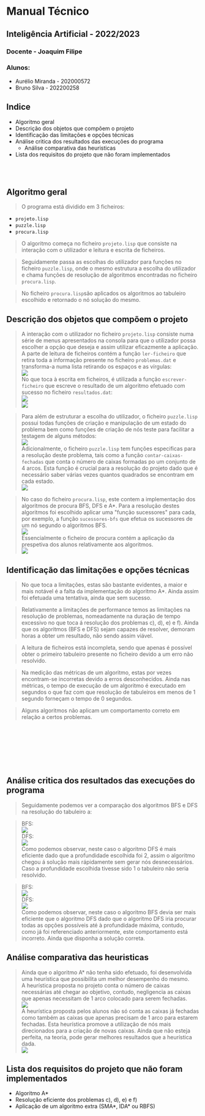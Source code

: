 # Manual Técnico

## Inteligência Artificial - 2022/2023    
### Docente - Joaquim Filipe   
### Alunos:  
- Aurélio Miranda - 202000572   
- Bruno Silva - 202200258   

## Indice  
* Algoritmo geral  
* Descrição dos objetos que compõem o projeto  
* Identificação das limitações e opções técnicas  
* Análise critica dos resultados das execuções do programa  
    * Análise comparativa das heuristicas   
* Lista dos requisitos do projeto que não foram implementados  

<br/><br/>

## Algoritmo geral  
> O programa está dividido em 3 ficheiros:  
- `projeto.lisp`  
- `puzzle.lisp`  
- `procura.lisp`  
> O algoritmo começa no ficheiro `projeto.lisp` que consiste na interação com o utilizador e leitura e escrita de ficheiros.  

> Seguidamente passa as escolhas do utilizador para funções no ficheiro `puzzle.lisp`, onde o mesmo estrutura a escolha do utilizador e chama funções de resolução de algoritmos encontradas no ficheiro `procura.lisp`.  

> No ficheiro `procura.lisp`são aplicados os algoritmos ao tabuleiro escolhido e retornado o nó solução do mesmo.

## Descrição dos objetos que compõem o projeto  

> A interação com o utilizador no ficheiro `projeto.lisp` consiste numa série de menus apresentados na consola para que o utilizador possa escolher a opção que deseja e assim utilizar eficazmente a aplicação. A parte de leitura de ficheiros contém a função `ler-ficheiro` que retira toda a informação presente no ficheiro `problemas.dat` e transforma-a numa lista retirando os espaços e as vírgulas:  
![](../imagens/ler-ficheiro.jpg)  
> No que toca à escrita em ficheiros, é utilizada a função `escrever-ficheiro` que escreve o resultado de um algoritmo efetuado com sucesso no ficheiro `resultados.dat`:  
![](../imagens/escrever-ficheiro.jpg)  
![](../imagens/resultados-ficheiro.jpg)

> Para além de estruturar a escolha do utilizador, o ficheiro `puzzle.lisp` possui todas funções de criação e manipulação de um estado do problema bem como funções de criação de nós teste para facilitar a testagem de alguns métodos:  
![](../imagens/funcao-teste-a.jpg)  
> Adicionalmente, o ficheiro `puzzle.lisp` tem funções especificas para a resolução deste problema, tais como a função `contar-caixas-fechadas` que conta o número de caixas formadas po um conjunto de 4 arcos. Esta função é crucial para a resolução do projeto dado que é necessário saber várias vezes quantos quadrados se encontram em cada estado.  
![](../imagens/contar-caixas.jpg)  

> No caso do ficheiro `procura.lisp`, este contem a implementação dos algoritmos de procura BFS, DFS e A*. Para a resolução destes algoritmos foi escolhido aplicar uma "função sucessores" para cada, por exemplo, a função `sucessores-bfs` que efetua os sucessores de um nó segundo o algoritmos BFS.  
![](../imagens/sucessores.jpg)  
> Essencialmente o ficheiro de procura contém a aplicação da prespetiva dos alunos relativamente aos algoritmos.  
![](../imagens/bfs-resultado.jpg)  

## Identificação das limitações e opções técnicas  

> No que toca a limitações, estas são bastante evidentes, a maior e mais notável é a falta da implementação do algoritmo A*. Ainda assim foi efetuada uma tentativa, ainda que sem sucesso.  

> Relativamente a limitações de performance temos as limitações na resolução de problemas, nomeadamente na duração de tempo excessivo no que toca á resolução dos problemas c), d), e) e f). Ainda que os algoritmos (BFS e DFS) sejam capazes de resolver, demoram horas a obter um resultado, não sendo assim viável.  

> A leitura de ficheiros está incompleta, sendo que apenas é possível obter o primeiro tabuleiro presente no ficheiro devido a um erro não resolvido.  

> Na medição das métricas de um algoritmo, estas por vezes encontram-se incorretas devido a erros desconhecidos. Ainda nas métricas, o tempo de execução de um algoritmo é executado em segundos o que faz com que resolução de tabuleiros em menos de 1 segundo forneçam o tempo de 0 segundos.  

> Alguns algoritmos não aplicam um comportamento correto em relação a certos problemas.

<br/><br/>
<br/><br/>
<br/><br/>

## Análise critica dos resultados das execuções do programa  

> Seguidamente podemos ver a comparação dos algoritmos BFS e DFS na resolução do tabuleiro a:  

> BFS:   
![](../imagens/bfs-res-a.jpg)  
> DFS:  
![](../imagens/dfs-res-a.jpg)  
> Como podemos observar, neste caso o algoritmo DFS é mais eficiente dado que a profundidade escolhida foi 2, assim o algoritmo chegou á solução mais rápidamente sem gerar nós desnecessários. Caso a profundidade escolhida tivesse sido 1 o tabuleiro não seria resolvido.  

> BFS:  
![](../imagens/bfs-res-b.jpg)  
> DFS:  
![](../imagens/dfs-res-b.jpg)  
> Como podemos observar, neste caso o algoritmo BFS devia ser mais eficiente que o algoritmo DFS dado que o algoritmo DFS iria procurar todas as opções possíveis até à profundidade máxima, contudo, como já foi referenciado anteriormente, este comportamento está incorreto. Ainda que disponha a solução correta.  

## Análise comparativa das heuristicas  

> Ainda que o algoritmo A* não tenha sido efetuado, foi desenvolvida uma heurística que possibilita um melhor desempenho do mesmo.  
> A heurística proposta no projeto conta o número de caixas necessárias até chegar ao objetivo, contudo, negligencia as caixas que apenas necessitam de 1 arco colocado para serem fechadas.  
![](../imagens/heuristica-enunciado.jpg)  
> A heurística proposta pelos alunos não só conta as caixas já fechadas como também as caixas que apenas precisam de 1 arco para estarem fechadas. Esta heurística promove a utilização de nós mais direcionados para a criação de novas caixas. Ainda que não esteja perfeita, na teoria, pode gerar melhores resultados que a heurística dada.  
![](../imagens/heuristica-proposta.jpg)

## Lista dos requisitos do projeto que não foram implementados  

- Algoritmo A*  
- Resolução eficiente dos problemas c), d), e) e f)  
- Aplicação de um algoritmo extra (SMA*, IDA* ou RBFS)  
